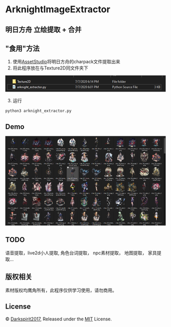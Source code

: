 # ArknightImageExtractor
## 明日方舟 立绘提取 + 合并


## "食用"方法
1. 使用[AssetStudio](https://www.perfare.net/1194.html)将明日方舟的charpack文件提取出来
2. 将此程序放在与Texture2D同文件夹下

![alt text](./img/note.png)

3. 运行
```
python3 arknight_extractor.py
```

## Demo
![alt text](./img/demo.png)

## TODO
语音提取，live2d小人提取,  角色台词提取， npc素材提取， 地图提取， 家具提取...

## 版权相关
素材版权均鹰角所有，此程序仅供学习使用，请勿商用。

## License
© [Darkspirit2017](https://github.com/Darkspirit2017/ArknightImageExtrator), Released under the [MIT](https://github.com/Darkspirit2017/ArknightImageExtrator/blob/master/LICENSE) License.


